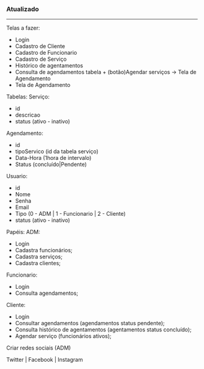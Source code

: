 ### Atualizado

---

Telas a fazer:

- Login
- Cadastro de Cliente
- Cadastro de Funcionario
- Cadastro de Serviço
- Histórico de agentamentos
- Consulta de agendamentos
  tabela + (botão)Agendar serviços -> Tela de Agendamento
- Tela de Agendamento

Tabelas:
Serviço:

- id
- descricao
- status (ativo - inativo)

Agendamento:

- id
- tipoServico (id da tabela serviço)
- Data-Hora (1hora de intervalo)
- Status (concluído|Pendente)

Usuario:

- id
- Nome
- Senha
- Email
- Tipo (0 - ADM | 1 - Funcionario | 2 - Cliente)
- status (ativo - inativo)

Papéis:
ADM:

- Login
- Cadastra funcionários;
- Cadastra serviços;
- Cadastra clientes;

Funcionario:

- Login
- Consulta agendamentos;

Cliente:

- Login
- Consultar agendamentos (agendamentos status pendente);
- Consulta histórico de agentamentos (agentamentos status concluído);
- Agendar serviço (funcionários ativos);

Criar redes sociais (ADM)

Twitter | Facebook | Instagram
